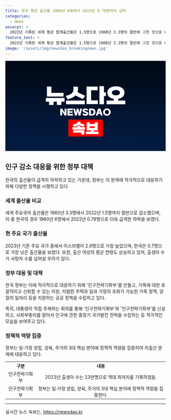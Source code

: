 ```yaml
---
title: 한국 평균 출산율 1960년 6명에서 2022년 0.78명까지 급락
categories:
  - News
excerpt: >
  2022년 기록된 세계 평균 합계출산율은 1.5명으로 1960년 3.3명의 절반에 그친 것으로 나타났다. 한국의 경우 이보다 더 심각한데, 0.78명에 불과하며, 이는 주요 국가 중 가장 낮은 수치다. 출산 여성의 평균 연령도 상승하여, 이에 대응하기 위해 정부가 인구전략기획부 설립과 관련 정책을 추진 중이다. 또한, 이러한 추세가 지속될 경우 50년 안에 사망자 수가 출생아 수를 넘을 우려도 제기되고 있다. 윤석열 대통령은 저출생대응기획부를 인구전략기획부로 개칭하고 해당 분야에 대한 국가발전 전략을 수립할 예정이라고 밝혔다.
feature_text: >
  2022년 기록된 세계 평균 합계출산율은 1.5명으로 1960년 3.3명의 절반에 그친 것으로 나타났다. 한국의 경우 이보다 더 심각한데, 0.78명에 불과하며, 이는 주요 국가 중 가장 낮은 수치다. 출산 여성의 평균 연령도 상승하여, 이에 대응하기 위해 정부가 인구전략기획부 설립과 관련 정책을 추진 중이다. 또한, 이러한 추세가 지속될 경우 50년 안에 사망자 수가 출생아 수를 넘을 우려도 제기되고 있다. 윤석열 대통령은 저출생대응기획부를 인구전략기획부로 개칭하고 해당 분야에 대한 국가발전 전략을 수립할 예정이라고 밝혔다.
image: '/assets/img/newsdao_breakingnews.jpg'
---
```


<p><img src="/assets/img/newsdao_breakingnews.jpg" alt="pcversion 속보" /></p>

<h2 data-ke-size="size26">인구 감소 대응을 위한 정부 대책</h2>

<p data-ke-size="size16">한국의 출산율이 급격히 하락하고 있는 가운데, 정부는 이 문제에 적극적으로 대응하기 위해 다양한 정책을 시행하고 있다.</p>

<h3>세계 출산율 비교</h3>

<p data-ke-size="size16">세계 주요국의 출산율은 1960년 3.3명에서 2022년 1.5명까지 절반으로 감소했으며, 이 중 한국의 경우 1960년 6명에서 2022년 0.78명으로 더욱 급격한 하락을 보였다.</p>

<h3>현 주요 국가 출산율</h3>

<p data-ke-size="size16">2023년 기준 주요 국가 중에서 이스라엘이 2.9명으로 가장 높았으며, 한국은 0.7명으로 가장 낮은 출산율을 보였다. 또한, 출산 여성의 평균 연령도 상승하고 있어, 출생아 수가 사망자 수를 넘어설 우려가 있다.</p>

<h3>정부 대응 및 대책</h3>

<p data-ke-size="size16">한국 정부는 이에 적극적으로 대응하기 위해 '인구전략기획부'를 만들고, 가족에 대한 포괄적이고 신뢰할 수 있는 지원, 저렴한 주택과 일과 가정의 조화가 가능한 가족 정책, 양질의 일자리 등을 지원하는 공공 정책을 수립하고 있다.</p>

<p data-ke-size="size16">특히, 대통령이 직접 주재하는 회의를 통해 '인구전략기획부'와 '인구전략기획부'를 신설하고, 사회부총리를 맡아서 인구에 관한 중장기 국가발전 전략을 수립하는 등 적극적인 모습을 보여주고 있다.</p>

<h3>정책적 역량 집중</h3>

<p data-ke-size="size16">정부는 일·가정 양립, 양육, 주거의 3대 핵심 분야에 정책적 역량을 집중하여 저출산 문제에 대응하고 있다.</p>

<table>
    <tr>
        <td style="text-align: center; height: 17px;"><b>구분</b></td>
        <td style="text-align: center; height: 17px;"><b>내용</b></td>
    </tr>
    <tr>
        <td style="text-align: center; height: 17px;">인구전략기획부</td>
        <td style="text-align: center; height: 17px;">2023년 출생아 수는 23만명으로 역대 최저치를 기록하였음.</td>
    </tr>
    <tr>
        <td style="text-align: center; height: 17px;">인구전략기획부</td>
        <td style="text-align: center; height: 17px;">정부는 일·가정 양립, 양육, 주거의 3대 핵심 분야에 정책적 역량을 집중한다.</td>
    </tr>
</table>

<hr>

<p data-ke-size="size16"></p>
실시간 뉴스 속보는, <a href="https://newsdao.kr" rel="dofollow">https://newsdao.kr</a>


